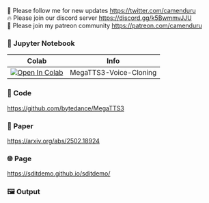 🐣 Please follow me for new updates https://twitter.com/camenduru <br />
🔥 Please join our discord server https://discord.gg/k5BwmmvJJU <br />
🥳 Please join my patreon community https://patreon.com/camenduru <br />

### 🍊 Jupyter Notebook

| Colab | Info
| --- | --- |
[![Open In Colab](https://colab.research.google.com/assets/colab-badge.svg)](https://colab.research.google.com/github/camenduru/MegaTTS3-Voice-Cloning-jupyter/blob/main/MegaTTS3-Voice-Cloning_jupyter.ipynb) | MegaTTS3-Voice-Cloning

### 🧬 Code
https://github.com/bytedance/MegaTTS3

### 📄 Paper
https://arxiv.org/abs/2502.18924

### 🌐 Page
https://sditdemo.github.io/sditdemo/

### 🖼 Output
